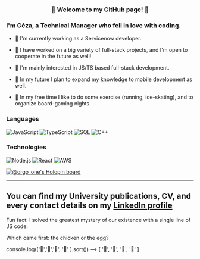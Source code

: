 <h3 align="center">👋 Welcome to my GitHub page! 👋 </h3>

### I'm Géza, a Technical Manager who fell in love with coding.

- 🏡 I'm currently working as a Servicenow developer.

- 👯 I have worked on a big variety of full-stack projects, and I'm open to cooperate in the future as well!
- 🔭 I'm mainly interested in JS/TS based full-stack development.
- 🔮 In my future I plan to expand my knowledge to mobile development as well.
- 👟 In my free time I like to do some exercise (running, ice-skating), and to organize board-gaming nights.

### Languages

![JavaScript](https://img.shields.io/badge/-JavaScript-000?&logo=JavaScript)
![TypeScript](https://img.shields.io/badge/-TypeScript-000?&logo=TypeScript)
![SQL](https://img.shields.io/badge/-SQL-000?&logo=MySQL)
![C++](https://img.shields.io/badge/-C++-000?&logo=c%2b%2b&logoColor=00599C)

### Technologies

![Node.js](https://img.shields.io/badge/-Node.js-000?&logo=node.js)
![React](https://img.shields.io/badge/-React-000?&logo=React)
![AWS](https://img.shields.io/badge/-AWS-000?&logo=Amazon-AWS&logoColor=F90)

[![@orgo_one's Holopin board](https://holopin.me/orgo_one)](https://holopin.io/@orgo_one)

---
You can find my University publications, CV, and every contact details on my [LinkedIn profile](https://www.linkedin.com/in/geza-orgovan-001/ "Click here to see my Linkedin page")
---
Fun fact: I solved the greatest mystery of our existence with a single line of JS code:

  Which came first: the chicken or the egg?
  
  console.log(['🥚','🐣','🐤', '🐔' ].sort()) --> [ '🐔', '🐣', '🐤', '🥚' ]

